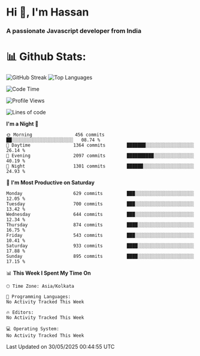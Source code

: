 # Hi 👋, I'm Hassan
### A passionate Javascript developer from India


# 📊 Github Stats:
![GitHub Streak](https://github-readme-streak-stats.herokuapp.com/?user=codeblooded47&theme=dracula&hide_border=false)
![Top Languages](https://github-readme-stats.vercel.app/api/top-langs/?username=codeblooded47&layout=compact&theme=dracula)



<!--START_SECTION:waka-->
![Code Time](http://img.shields.io/badge/Code%20Time-883%20hrs%201%20min-blue)

![Profile Views](http://img.shields.io/badge/Profile%20Views-0-blue)

![Lines of code](https://img.shields.io/badge/From%20Hello%20World%20I%27ve%20Written-23.9%20million%20lines%20of%20code-blue)

**I'm a Night 🦉** 

```text
🌞 Morning                456 commits         ██░░░░░░░░░░░░░░░░░░░░░░░   08.74 % 
🌆 Daytime                1364 commits        ███████░░░░░░░░░░░░░░░░░░   26.14 % 
🌃 Evening                2097 commits        ██████████░░░░░░░░░░░░░░░   40.19 % 
🌙 Night                  1301 commits        ██████░░░░░░░░░░░░░░░░░░░   24.93 % 
```
📅 **I'm Most Productive on Saturday** 

```text
Monday                   629 commits         ███░░░░░░░░░░░░░░░░░░░░░░   12.05 % 
Tuesday                  700 commits         ███░░░░░░░░░░░░░░░░░░░░░░   13.42 % 
Wednesday                644 commits         ███░░░░░░░░░░░░░░░░░░░░░░   12.34 % 
Thursday                 874 commits         ████░░░░░░░░░░░░░░░░░░░░░   16.75 % 
Friday                   543 commits         ███░░░░░░░░░░░░░░░░░░░░░░   10.41 % 
Saturday                 933 commits         ████░░░░░░░░░░░░░░░░░░░░░   17.88 % 
Sunday                   895 commits         ████░░░░░░░░░░░░░░░░░░░░░   17.15 % 
```


📊 **This Week I Spent My Time On** 

```text
🕑︎ Time Zone: Asia/Kolkata

💬 Programming Languages: 
No Activity Tracked This Week

🔥 Editors: 
No Activity Tracked This Week

💻 Operating System: 
No Activity Tracked This Week
```


 Last Updated on 30/05/2025 00:44:55 UTC
<!--END_SECTION:waka-->

